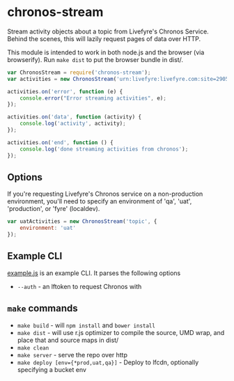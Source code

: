 # chronos-stream

Stream activity objects about a topic from Livefyre's Chronos Service. Behind the scenes, this will lazily request pages of data over HTTP.

This module is intended to work in both node.js and the browser (via browserify). Run `make dist` to put the browser bundle in dist/.

```javascript
var ChronosStream = require('chronos-stream');
var activities = new ChronosStream('urn:livefyre:livefyre.com:site=290596:collection=2486485:SiteStream');

activities.on('error', function (e) {
    console.error("Error streaming activities", e);
});

activities.on('data', function (activity) {
    console.log('activity', activity);    
});

activities.on('end', function () {
    console.log('done streaming activities from chronos');    
});
```

## Options

If you're requesting Livefyre's Chronos service on a non-production environment, you'll need to specify an environment of 'qa', 'uat', 'production', or 'fyre' (localdev).

```javascript
var uatActivities = new ChronosStream('topic', {
    environment: 'uat'
});
```

## Example CLI

[example.js](./example.js) is an example CLI. It parses the following options

* `--auth` - an lftoken to request Chronos with

## `make` commands

* `make build` - will `npm install` and `bower install`
* `make dist` - will use r.js optimizer to compile the source, UMD wrap, and place that and source maps in dist/
* `make clean`
* `make server` - serve the repo over http
* `make deploy [env={*prod,uat,qa}]` - Deploy to lfcdn, optionally specifying a bucket env
